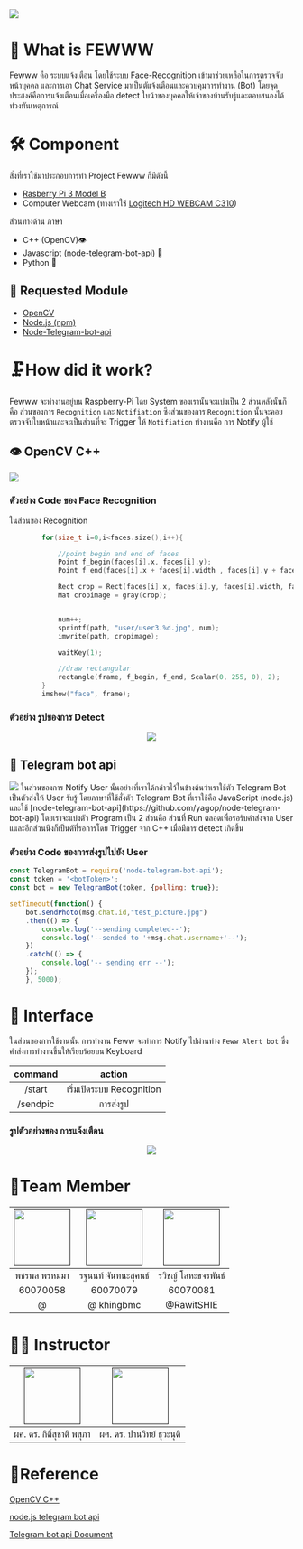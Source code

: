 <img src="img/banner.png">

# 🔐 What is FEWWW 
Fewww คือ ระบบแจ้งเตือน โดยใช้ระบบ Face-Recognition เข้ามาช่วยเหลือในการตรวจจับหน้าบุคคล และการเอา Chat Service มาเป็นตัแจ้งเตือนและควบคุมการทำงาน (Bot) โดยจุดประสงค์คือการแจ้งเตือนเมื่อเครื่องมือ detect ใบน้าของบุคคลให้เจ้าของบ้านรับรู้และตอบสนองได้ท่วงทันเหตุการณ์

# 🛠 Component 
สิ่งที่เราใช้มาประกอบการทำ Project Fewww ก็มีดังนี้ <br>
* [Rasberry Pi 3 Model B]()
* Computer Webcam (ทางเราใช้ [Logitech HD WEBCAM C310](https://www.logitech.com/en-us/product/hd-webcam-c310?crid=34))

ส่วนทางด้าน ภาษา
* C++ (OpenCV)👁
* Javascript (node-telegram-bot-api) 📲
* Python  👥

## 🔗 Requested Module
* [OpenCV]()
* [Node.js (npm)]()
* [Node-Telegram-bot-api]()


# 🗜️How did it work?
Fewww จะทำงานอยู่บน Raspberry-Pi โดย System ของเรานั้นจะแบ่งเป็น 2 ส่วนหลังนั้นก็คือ ส่วนของการ `Recognition` และ `Notifiation` ซึงส่วนของการ `Recognition` นั้นจะคอย ตรวจจับใบหน้าและจะเป็นส่วนที่จะ Trigger ให้ `Notifiation` ทำงานคือ การ Notify ผู้ใช้

## 👁 OpenCV C++
<img src="img/banner cv.png" >

### ตัวอย่าง Code ของ Face Recognition

ในส่วนของ Recognition 
```c++
        for(size_t i=0;i<faces.size();i++){

            //point begin and end of faces
            Point f_begin(faces[i].x, faces[i].y);
            Point f_end(faces[i].x + faces[i].width , faces[i].y + faces[i].height);

            Rect crop = Rect(faces[i].x, faces[i].y, faces[i].width, faces[i].height);
            Mat cropimage = gray(crop);


            num++;
            sprintf(path, "user/user3.%d.jpg", num);
            imwrite(path, cropimage);

            waitKey(1);

            //draw rectangular
            rectangle(frame, f_begin, f_end, Scalar(0, 255, 0), 2);
        }
        imshow("face", frame);

```
### ตัวอย่าง รูปของการ Detect
<p align="center">
    <img src="img/detection.jpg" >
</p>

## 🔔 Telegram bot api
<img src="img/banner tele.png">
ในส่วนของการ Notify User นั้นอย่างที่เราได้กล่าวไว้ในข้างต้นว่าเราใช้ตัว Telegram Bot เป็นตัวส่งให้ User รับรู้ โดยภาษาที่ใช้สั่งตัว Telegram Bot ที่เราใช้คือ JavaScript (node.js) และใช้ [node-telegram-bot-api](https://github.com/yagop/node-telegram-bot-api) โดยเราจะแบ่งตัว Program เป็น 2 ส่วนคือ ส่วนที่ Run ตลอดเพื่อรอรับคำส่งจาก User แและอีกส่วนนึงก็เป็นตัที่รอการโดย Trigger จาก C++ เมื่อมีการ detect เกิดขึ้น

### ตัวอย่าง Code ของการส่งรูปไปยัง User
```js
const TelegramBot = require('node-telegram-bot-api');
const token = '<botToken>';
const bot = new TelegramBot(token, {polling: true});

setTimeout(function() {
    bot.sendPhoto(msg.chat.id,"test_picture.jpg")
    .then(() => {
        console.log('--sending completed--');
        console.log('--sended to '+msg.chat.username+'--');
    })
    .catch(() => {
        console.log('-- sending err --');
    });
    }, 5000);

```

# 📲 Interface
ในส่วนของการใช้งานนั้น การทำงาน Feww จะทำการ Notify ไปผ่านท่าง `Feww Alert bot` ซึ่งคำส่งการทำงานขึ้นให้เรียบร้อยบน Keyboard


|command| action|
| :-: | :-: |
|/start|เริ่มเปิดระบบ Recognition|
|/sendpic|การส่งรูป|

### รูปตัวอย่างของ การแจ้งเตือน
<p align="center">
<img src="img/telegramint.png">
</p>

# 👥Team Member

|<a href=""><img src="img/mix.jpg" width="100px"></a>  |<a href=""><img src="https://scontent.fbkk1-6.fna.fbcdn.net/v/t1.0-9/30440871_1518320704947507_229588219837022208_n.jpg?_nc_fx=fbkk1-3&_nc_cat=0&oh=1eda5c9a906282e61ee3c5a8f75c4726&oe=5B5C09E1" width="100px"></a>  |<a href=""><img src="https://avatars0.githubusercontent.com/u/31315990?s=460&v=4" width="100px"></a>  |
| :-: | :-: | :-: |
|พชรพล พรหมมา|รฐนนท์ จันทนะสุคนธ์|รวิชญ์ โลหะขจรพันธ์|
|60070058 |      60070079      |      60070081      |
|    @    |     @ khingbmc     |     @RawitSHIE     |

# 👨‍🏫 Instructor

|<a href=""><img src="https://scontent.fbkk1-4.fna.fbcdn.net/v/t1.0-9/14611010_10153805956002331_6002362915012083123_n.jpg?_nc_fx=fbkk1-3&_nc_cat=0&oh=fdf96ad3e3dd2eb670a52e234fe22660&oe=5B50638F" width="100px"></a>  |<a href=""><img src="https://scontent.fbkk1-5.fna.fbcdn.net/v/t1.0-9/10402732_10152130758782532_1878791821436724505_n.jpg?_nc_fx=fbkk1-3&_nc_cat=0&oh=9b93596be0f28e499d113e10ed772f32&oe=5B72C5E5" width="100px"></a>  |
| :-: | :-: |
|ผศ. ดร. กิติ์สุชาติ พสุภา|ผศ. ดร. ปานวิทย์ ธุวะนุติ|


# 🔗Reference
 [OpenCV C++](https://github.com/yagop/node-telegram-bot-api)

 [node.js telegram bot api](https://github.com/yagop/node-telegram-bot-api)

[Telegram bot api Document](https://github.com/yagop/node-telegram-bot-api)

